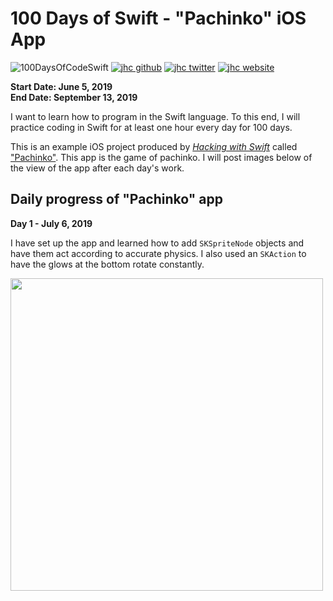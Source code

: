 # 100 Days of Swift - "Pachinko" iOS App

![100DaysOfCodeSwift](https://img.shields.io/badge/100DaysOfCode-Swift-FA7343.svg?style=flat&logo=swift)
[![jhc github](https://img.shields.io/badge/GitHub-jhrcook-lightgrey.svg?style=flat&logo=github)](https://github.com/jhrcook)
[![jhc twitter](https://img.shields.io/badge/Twitter-JoshDoesaThing-00aced.svg?style=flat&logo=twitter)](https://twitter.com/JoshDoesa)
[![jhc website](https://img.shields.io/badge/Website-JoshDoesaThing-5087B2.svg?style=flat&logo=telegram)](https://www.joshdoesathing.com)

**Start Date: June 5, 2019  
End Date: September 13, 2019**

I want to learn how to program in the Swift language. To this end, I will practice coding in Swift for at least one hour every day for 100 days.

This is an example iOS project produced by [*Hacking with Swift*](https://www.hackingwithswift.com/read) called ["Pachinko"](https://www.hackingwithswift.com/read/11/overview). This app is the game of pachinko. I will post images below of the view of the app after each day's work.

## Daily progress of "Pachinko" app

**Day 1 - July 6, 2019**

I have set up the app and learned how to add `SKSpriteNode` objects and have them act according to accurate physics. I also used an `SKAction` to have the glows at the bottom rotate constantly.

<img src="progress_screenshots/ezgif.com-video-to-gif.gi" width="500"/>



